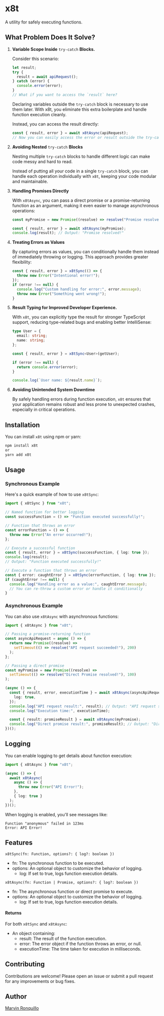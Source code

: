 # x8t

A utility for safely executing functions.

## What Problem Does It Solve?

1. **Variable Scope Inside** `try-catch` **Blocks.**

   Consider this scenario:

   ```typescript
   let result;
   try {
     result = await apiRequest();
   } catch (error) {
     console.error(error);
   }
   // What if you want to access the `result` here?
   ```

   Declaring variables outside the `try-catch` block is necessary to use them later. With x8t, you eliminate this extra boilerplate and handle function execution cleanly.

   Instead, you can access the result directly:

   ```typescript
   const { result, error } = await x8tAsync(apiRequest);
   // Now you can easily access the error or result outside the try-catch block
   ```

2. **Avoiding Nested** `try-catch` **Blocks**

   Nesting multiple `try-catch` blocks to handle different logic can make code messy and hard to read.

   Instead of putting all your code in a single `try-catch` block, you can handle each operation individually with `x8t`, keeping your code modular and maintainable.

3. **Handling Promises Directly**

   With `x8tAsync`, you can pass a direct promise or a promise-returning function as an argument, making it even easier to manage asynchronous operations:

   ```typescript
   const myPromise = new Promise((resolve) => resolve("Promise resolved!"));

   const { result, error } = await x8tAsync(myPromise);
   console.log(result); // Output: "Promise resolved!"
   ```

4. **Treating Errors as Values**

   By capturing errors as values, you can conditionally handle them instead of immediately throwing or logging. This approach provides greater flexibility:

   ```typescript
   const { result, error } = x8tSync(() => {
     throw new Error("Intentional error!");
   });
   if (error !== null) {
     console.log("Custom handling for error:", error.message);
     throw new Error("Something went wrong!");
   }
   ```

5. **Result Typing for Improved Developer Experience.**

   With `x8t`, you can explicitly type the result for stronger TypeScript support, reducing type-related bugs and enabling better IntelliSense:

   ```typescript
   type User = {
     email: string;
     name: string;
   };

   const { result, error } = x8tSync<User>(getUser);

   if (error !== null) {
     return console.error(error);
   }

   console.log(`User name: ${result.name}`);
   ```

6. **Avoiding Unintended System Downtime**

   By safely handling errors during function execution, `x8t` ensures that your application remains robust and less prone to unexpected crashes, especially in critical operations.

## Installation

You can install `x8t` using npm or yarn:

```bash
npm install x8t
or
yarn add x8t
```

## Usage

### Synchronous Example

Here's a quick example of how to use `x8tSync`:

```typescript
import { x8tSync } from "x8t";

// Named function for better logging
const successFunction = () => "Function executed successfully!";

// Function that throws an error
const errorFunction = () => {
  throw new Error("An error occurred!");
};

// Execute a successful function
const { result, error } = x8tSync(successFunction, { log: true });
console.log(result);
// Output: "Function executed successfully!"

// Execute a function that throws an error
const { error: caughtError } = x8tSync(errorFunction, { log: true });
if (caughtError !== null) {
  console.log("Handling error as a value:", caughtError.message);
  // You can re-throw a custom error or handle it conditionally
}
```

### Asynchronous Example

You can also use `x8tAsync` with asynchronous functions:

```typescript
import { x8tAsync } from "x8t";

// Passing a promise-returning function
const asyncApiRequest = async () => {
  return new Promise((resolve) =>
    setTimeout(() => resolve("API request succeeded!"), 200)
  );
};

// Passing a direct promise
const myPromise = new Promise((resolve) =>
  setTimeout(() => resolve("Direct Promise resolved!"), 100)
);

(async () => {
  const { result, error, executionTime } = await x8tAsync(asyncApiRequest, {
    log: true,
  });
  console.log("API request result:", result); // Output: "API request succeeded!"
  console.log("Execution time:", executionTime);

  const { result: promiseResult } = await x8tAsync(myPromise);
  console.log("Direct promise result:", promiseResult); // Output: "Direct Promise resolved!"
})();
```

## Logging

You can enable logging to get details about function execution:

```typescript
import { x8tAsync } from "x8t";

(async () => {
  await x8tAsync(
    async () => {
      throw new Error("API Error!");
    },
    { log: true }
  );
})();
```

When logging is enabled, you'll see messages like:

```
Function "anonymous" failed in 123ms
Error: API Error!
```

## Features

`x8tSync(fn: Function, options?: { log?: boolean })`

- fn: The synchronous function to be executed.
- options: An optional object to customize the behavior of logging.
  - log: If set to true, logs function execution details.

`x8tAsync(fn: Function | Promise, options?: { log?: boolean })`

- fn: The asynchronous function or direct promise to execute.
- options: An optional object to customize the behavior of logging.
  - log: If set to true, logs function execution details.

#### Returns

For both `x8tSync` and `x8tAsync`:

- An object containing:
  - result: The result of the function execution.
  - error: The error object if the function throws an error, or null.
  - executionTime: The time taken for execution in milliseconds.

## Contributing

Contributions are welcome! Please open an issue or submit a pull request for any improvements or bug fixes.

## Author

[Marvin Ronquillo](https://github.com/mondejarmarron18)

